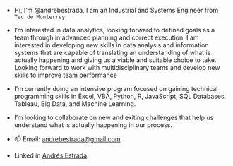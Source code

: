 - Hi, I’m @andrebestrada, I am an Industrial and Systems Engineer from `Tec de Monterrey`
- I’m interested in data analytics, looking forward to defined goals as a team through in advanced planning and correct execution. I 
am interested in developing new skills in data analysis and information systems that are capable of 
translating an understanding of what is actually happening and giving us a viable and suitable choice to take.
Looking forward to work with multidisciplinary teams and develop new skills to improve team 
performance
- I’m currently doing an intensive program focused on gaining technical programming skills in 
Excel, VBA, Python, R, JavaScript, SQL Databases, Tableau, Big Data, and Machine Learning. 
- I’m looking to collaborate on new and exiting challenges that help us understand what is actually happening in our process.

- 📫 Email: andrebestrada@gmail.com
- Linked in [Andrés Estrada](https://www.linkedin.com/in/andrés-estrada-694625132).
